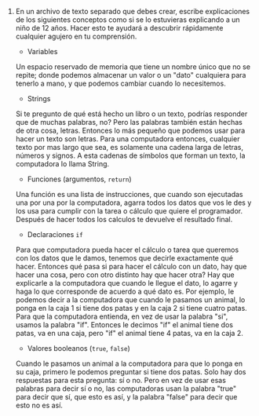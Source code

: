 1. En un archivo de texto separado que debes crear, escribe explicaciones de los siguientes conceptos como si se lo estuvieras explicando a un niño de 12 años. Hacer esto te ayudará a descubrir rápidamente cualquier agujero en tu comprensión.

	* Variables

    Un espacio reservado de memoria que tiene un nombre único que no se repite; donde podemos almacenar un valor o un "dato" cualquiera para tenerlo a mano, y que podemos cambiar cuando lo necesitemos.

	* Strings

    Si te pregunto de qué está hecho un libro o un texto, podrías responder que de muchas palabras, no? Pero las palabras también están hechas de otra cosa, letras. Entonces lo más pequeño que podemos usar para hacer un texto son letras. Para una computadora entonces, cualquier texto por mas largo que sea, es solamente una cadena larga de letras, números y signos. A esta cadenas de símbolos que forman un texto, la computadora lo llama String.

	* Funciones (argumentos, `return`)

    Una función es una lista de instrucciones, que cuando son ejecutadas una por una por la computadora, agarra todos los datos que vos le des y los usa para cumplir con la tarea o cálculo que quiere el programador. Después de hacer todos los calculos te devuelve el resultado final.

	* Declaraciones `if`

	Para que computadora pueda hacer el cálculo o tarea que queremos con los datos que le damos, tenemos que decirle exactamente qué hacer. Entonces qué pasa si para hacer el cálculo con un dato, hay que hacer una cosa, pero con otro distinto hay que hacer otra? Hay que explicarle a la computadora que cuando le llegue el dato, lo agarre y haga lo que corresponde de acuerdo a qué dato es. Por ejemplo, le podemos decir a la computadora que cuando le pasamos un animal, lo ponga en la caja 1 si tiene dos patas y en la caja 2 si tiene cuatro patas. Para que la computadora entienda, en vez de usar la palabra "si", usamos la palabra "if". Entonces le decimos "if" el animal tiene dos patas, va en una caja, pero "if" el animal tiene 4 patas, va en la caja 2.


	* Valores booleanos (`true`, `false`)

	Cuando le pasamos un animal a la computadora para que lo ponga en su caja, primero le podemos preguntar si tiene dos patas. Solo hay dos respuestas para esta pregunta: sí o no. Pero en vez de usar esas palabras para decir sí o no, las computadoras usan la palabra "true" para decir que sí, que esto es así, y la palabra "false" para decir que esto no es así.
